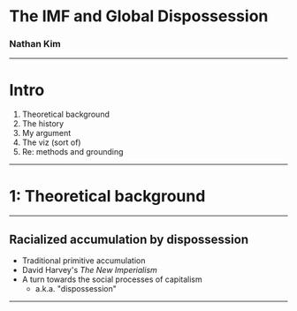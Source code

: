 # The IMF and Global Dispossession

### Nathan Kim

---

# Intro

1. Theoretical background
2. The history
3. My argument
4. The viz (sort of)
5. Re: methods and grounding

---

# 1: Theoretical background

---

## Racialized accumulation by dispossession

<div>
</div>

- Traditional primitive accumulation
- David Harvey's _The New Imperialism_
- A turn towards the social processes of capitalism
  - a.k.a. "dispossession"

---
